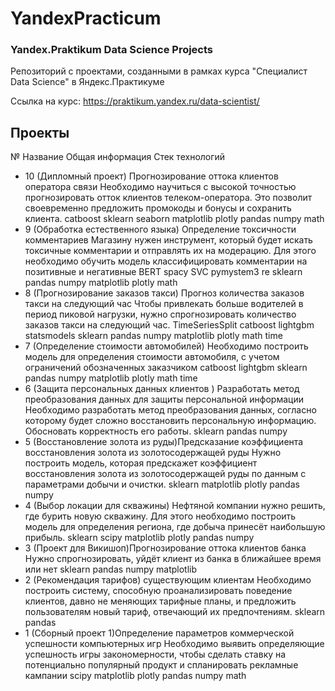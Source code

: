 # YandexPracticum


### Yandex.Praktikum Data Science Projects

Репозиторий с проектами, созданными в рамках курса "Специалист Data Science" в Яндекс.Практикуме

Ссылка на курс: https://praktikum.yandex.ru/data-scientist/



## Проекты


№	Название	Общая информация	Стек технологий
- 10	(Дипломный проект) Прогнозирование оттока клиентов оператора связи	Необходимо научиться с высокой точностью прогнозировать отток клиентов телеком-оператора. Это позволит своевременно предложить промокоды и бонусы и сохранить клиента.	catboost sklearn seaborn matplotlib plotly pandas numpy math
- 9	(Обработка естественного языка) Определение токсичности комментариев	Магазину нужен инструмент, который будет искать токсичные комментарии и отправлять их на модерацию. Для этого необходимо обучить модель классифицировать комментарии на позитивные и негативные	BERT spacy SVC pymystem3 re sklearn pandas numpy matplotlib plotly math
- 8	(Прогнозирование заказов такси) Прогноз количества заказов такси на следующий час	Чтобы привлекать больше водителей в период пиковой нагрузки, нужно спрогнозировать количество заказов такси на следующий час.	TimeSeriesSplit catboost lightgbm statsmodels sklearn pandas numpy matplotlib plotly math time
- 7	(Определение стоимости автомобилей)	Необходимо построить модель для определения стоимости автомобиля, с учетом ограничений обозначенных заказчиком	catboost lightgbm sklearn pandas numpy matplotlib plotly math time
- 6	(Защита персональных данных клиентов ) Разработать метод преобразования данных для защиты персональной информации	Необходимо разработать метод преобразования данных, согласно которому будет сложно восстановить персональную информацию. Обосновать корректность его работы.	sklearn pandas numpy
- 5	(Восстановление золота из руды)Предсказание коэффициента восстановления золота из золотосодержащей руды	Нужно построить модель, которая предскажет коэффициент восстановления золота из золотосодержащей руды по данным с параметрами добычи и очистки.	sklearn matplotlib plotly pandas numpy
- 4	(Выбор локации для  скважины)	Нефтяной компании нужно решить, где бурить новую скважину. Для этого необходимо построить модель для определения региона, где добыча принесёт наибольшую прибыль.	sklearn scipy matplotlib plotly pandas numpy
- 3	(Проект для Викишоп)Прогнозирование оттока клиентов банка	Нужно спрогнозировать, уйдёт клиент из банка в ближайшее время или нет	sklearn pandas numpy matplotlib
- 2	(Рекомендация тарифов) существующим клиентам	Необходимо построить систему, способную проанализировать поведение клиентов, давно не меняющих тарифные планы, и предложить пользователям новый тариф, отвечающий их предпочтениям.	sklearn pandas
- 1	(Сборный проект 1)Определение параметров коммерческой успешности компьютерных игр	Необходимо выявить определяющие успешность игры закономерности, чтобы сделать ставку на потенциально популярный продукт и спланировать рекламные кампании	scipy matplotlib plotly pandas numpy math
